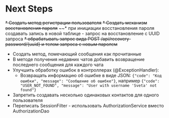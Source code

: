 # Next Steps

~~* Создать метод регистрации пользователя~~
~~* Создать механизм восстановления пароля~~
  ~~* при инициации восстановления пароля создавать запись в новой таблице - запрос на восстановление с UUID запроса
  ~~* обрабатывать запрос вида POST /api/recovery-password/{uuid} и телом запроса с новым паролем~~
* Создать метод, помечающий сообщения как прочитанные
* В методе получения недавних чатов добавить возвращение последнего сообщения для каждого чата
* Улучшить обработку ошибок в контроллерах (@ExceptionHandler):
  * Возвращать информацию об ошибке в виде JSON: `{"code": "Код ошибки", "message": "Сообщение об ошибке"}`, например `{"code": "USER_NOT_FOUND", "message": "User with username 'Sveta' not found"}`
* Запретить создавать несколько одинаковых контактов для одного пользователя
* Переписать SessionFilter - использовать AuthorizationService вместо AuthorizationDao